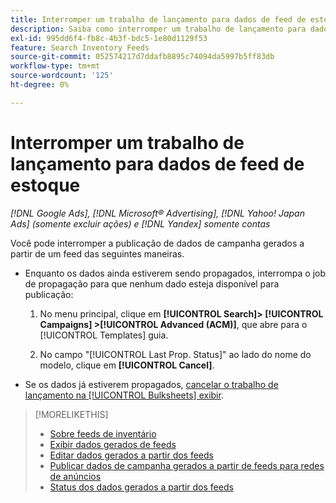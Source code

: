 ```yaml
---
title: Interromper um trabalho de lançamento para dados de feed de estoque
description: Saiba como interromper um trabalho de lançamento para dados de feed de estoque.
exl-id: 995dd6f4-fb8c-4b3f-bdc5-1e80d1129f53
feature: Search Inventory Feeds
source-git-commit: 052574217d7ddafb8895c74094da5997b5ff83db
workflow-type: tm+mt
source-wordcount: '125'
ht-degree: 0%

---
```


# Interromper um trabalho de lançamento para dados de feed de estoque

*[!DNL Google Ads], [!DNL Microsoft® Advertising], [!DNL Yahoo! Japan Ads] (somente excluir ações) e [!DNL Yandex] somente contas*

Você pode interromper a publicação de dados de campanha gerados a partir de um feed das seguintes maneiras.

* Enquanto os dados ainda estiverem sendo propagados, interrompa o job de propagação para que nenhum dado esteja disponível para publicação:

   1. No menu principal, clique em **[!UICONTROL Search]> [!UICONTROL Campaigns] >[!UICONTROL Advanced (ACM)]**, que abre para o [!UICONTROL Templates] guia.

   1. No campo &quot;[!UICONTROL Last Prop. Status]&quot; ao lado do nome do modelo, clique em **[!UICONTROL Cancel]**.

* Se os dados já estiverem propagados, [cancelar o trabalho de lançamento na [!UICONTROL Bulksheets] exibir](/help/search-social-commerce/campaign-management/bulksheets/bulksheet-stop-job.md).

>[!MORELIKETHIS]
>
>* [Sobre feeds de inventário](inventory-feeds-about.md)
>* [Exibir dados gerados de feeds](propagated-data-view.md)
>* [Editar dados gerados a partir dos feeds](propagated-data-edit.md)
>* [Publicar dados de campanha gerados a partir de feeds para redes de anúncios](propagated-data-post.md)
>* [Status dos dados gerados a partir dos feeds](propagated-data-status.md)
